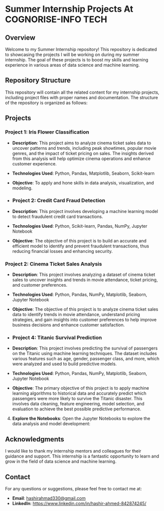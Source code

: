 # Summer Internship Projects At COGNORISE-INFO TECH

## Overview

Welcome to my Summer Internship repository! This repository is dedicated to showcasing the projects I will be working on during my summer internship. The goal of these projects is to boost my skills and learning experience in various areas of data science and machine learning.

## Repository Structure

This repository will contain all the related content for my internship projects, including project files with proper names and documentation. The structure of the repository is organized as follows:


## Projects

### Project 1: Iris Flower Classification
- **Description**: This project aims to analyze cinema ticket sales data to uncover patterns and trends, including peak showtimes, popular movie genres, and the impact of ticket pricing on sales. The insights derived from this analysis will help optimize cinema operations and enhance customer experience.
- **Technologies Used**: Python, Pandas, Matplotlib, Seaborn, Scikit-learn
- **Objective**: To apply and hone skills in data analysis, visualization, and modeling.

- ### Project 2: Credit Card Fraud Detection
- **Description**: This project involves developing a machine learning model to detect fraudulent credit card transactions.
- **Technologies Used**: Python, Scikit-learn, Pandas, NumPy, Jupyter Notebook
- **Objective**: The objective of this project is to build an accurate and efficient model to identify and prevent fraudulent transactions, thus reducing financial losses and enhancing security.

### Project 2: Cinema Ticket Sales Analysis
- **Description**: This project involves analyzing a dataset of cinema ticket sales to uncover insights and trends in movie attendance, ticket pricing, and customer preferences.
- **Technologies Used**: Python, Pandas, NumPy, Matplotlib, Seaborn, Jupyter Notebook
- **Objective**: The objective of this project is to analyze cinema ticket sales data to identify trends in movie attendance, understand pricing strategies, and gain insights into customer preferences to help improve business decisions and enhance customer satisfaction.

- ### Project 4: Titanic Survival Prediction
- **Description**: This project involves predicting the survival of passengers on the Titanic using machine learning techniques. The dataset includes various features such as age, gender, passenger class, and more, which were analyzed and used to build predictive models.
- **Technologies Used**: Python, Pandas, NumPy, Matplotlib, Seaborn, Jupyter Notebook
- **Objective**: The primary objective of this project is to apply machine learning algorithms to historical data and accurately predict which passengers were more likely to survive the Titanic disaster. This involves data cleaning, feature engineering, model selection, and evaluation to achieve the best possible predictive performance.

  
4. **Explore the Notebooks**:
   Open the Jupyter Notebooks to explore the data analysis and model development:

## Acknowledgments

I would like to thank my internship mentors and colleagues for their guidance and support. This internship is a fantastic opportunity to learn and grow in the field of data science and machine learning.

## Contact

For any questions or suggestions, please feel free to contact me at:
- **Email**: hashirahmad330@gmail.com
- **LinkedIn**: https://www.linkedin.com/in/hashir-ahmed-842874245/

